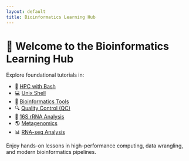 ```yaml
---
layout: default
title: Bioinformatics Learning Hub
---
```


# 👋 Welcome to the Bioinformatics Learning Hub

Explore foundational tutorials in:

- 🧠 [HPC with Bash](./hpc)
- 💻 [Unix Shell](./unix)
- 🧪 [Bioinformatics Tools](./tools)
- 🔍 [Quality Control (QC)](./qc)
- 🧬 [16S rRNA Analysis](./16s)
- 🌎 [Metagenomics](./metagenomics)
- 📊 [RNA-seq Analysis](./rna-seq)

Enjoy hands-on lessons in high-performance computing, data wrangling, and modern bioinformatics pipelines.
